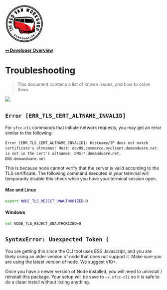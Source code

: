 ![Logo](img/logo.png "Logo")

**[↤ Developer Overview](../README.md)**

Troubleshooting
===

> This document contains a list of known issues, and how to solve them.

<img src="https://octodex.github.com/images/dinotocat.png" width="400" />

`Error [ERR_TLS_CERT_ALTNAME_INVALID]`
---

For `sfcc-cli` commands that initiate network requests, you may get an error similar to the following:

`Error [ERR_TLS_CERT_ALTNAME_INVALID]: Hostname/IP does not match certificate's altnames: Host: dev09.commerce.myclient.demandware.net. is not in the cert's altnames: DNS:*.demandware.net, DNS:demandware.net`

This is because node cannot verify that the server is valid according to the TLS certificate.  The following command executed in your terminal will temporarily disable this check while you have your terminal session open.

#### Mac and Linux

```bash
export NODE_TLS_REJECT_UNAUTHORIZED=0
```

#### Windows

```bash
set NODE_TLS_REJECT_UNAUTHORIZED=0
```

`SyntaxError: Unexpected Token (`
---

You are getting this since the CLI tool uses ES6 Javascript, and you are likely using an older version of node that does not support it.  Make sure you are using the latest version of node.  We suggest v10+.

Once you have a newer version of Node installed, you will need to uninstall / reinstall this package. Your setup will be save to `~/.sfcc-cli` so it is safe to do a clean install without losing anything.
